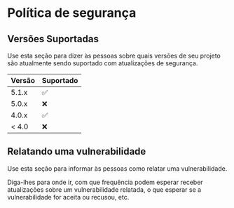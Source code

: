 # Política de segurança

## Versões Suportadas

Use esta seção para dizer às pessoas sobre quais versões de seu projeto são
atualmente sendo suportado com atualizações de segurança.

| Versão  | Suportado          |
| ------- | ------------------ |
| 5.1.x   | :white_check_mark: |
| 5.0.x   | :x:                |
| 4.0.x   | :white_check_mark: |
| < 4.0   | :x:                |

## Relatando uma vulnerabilidade

Use esta seção para informar às pessoas como relatar uma vulnerabilidade.

Diga-lhes para onde ir, com que frequência podem esperar receber atualizações sobre um
vulnerabilidade relatada, o que esperar se a vulnerabilidade for aceita ou
recusou, etc.
